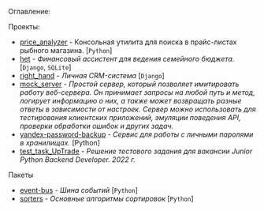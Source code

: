Оглавлениe:

Проекты:
- [price_analyzer](https://github.com/akchau/price_analyzer) - Консольная утилита для поиска в прайс-листах рыбного магазина. [`Python`]
- [het](https://github.com/akchau/het) - *Финансовый ассистент для ведения семейного бюджета*. [`Django`, `SQLite`]
- [right_hand](https://github.com/akchau/right_hand/blob/main/README.md) - *Личная СRM-система* [`Django`]
- [mock_server](https://github.com/akchau/mock_server) - *Простой сервер, который позволяет имитировать работу веб-сервера. Он принимает запросы на любой путь и метод, логирует информацию о них, а также может возвращать разные ответы в зависимости от настроек. Сервер можно использовать для тестирования клиентских приложений, эмуляции поведения API, проверки обработки ошибок и других задач.*
- [yandex-password-backup](https://github.com/akchau/yandex-passwords-backup) - *Сервис для работы с личными паролями в хранилищаx.* [Python]
- [test_task_UpTrade](https://github.com/akchau/test_task_UpTrade/tree/main) - *Решение тестового задания для вакансии Junior Python Backend Developer. 2022 г.*

Пакеты
- [event-bus](https://github.com/akchau/event-bus?tab=readme-ov-file#event-bus) - *Шина событий* [`Python`]
- [sorters](https://github.com/sofiiila/sorter) - *Основные алгоритмы сортировок* [`Python`]

